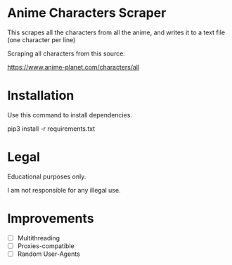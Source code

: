 # Anime Characters Scraper

This scrapes all the characters from all the anime, and writes it to a text file (one character per line)

Scraping all characters from this source:

https://www.anime-planet.com/characters/all

# Installation

Use this command to install dependencies.

pip3 install -r requirements.txt

# Legal

Educational purposes only.

I am not responsible for any illegal use.

# Improvements

- [ ] Multithreading
- [ ] Proxies-compatible
- [ ] Random User-Agents
